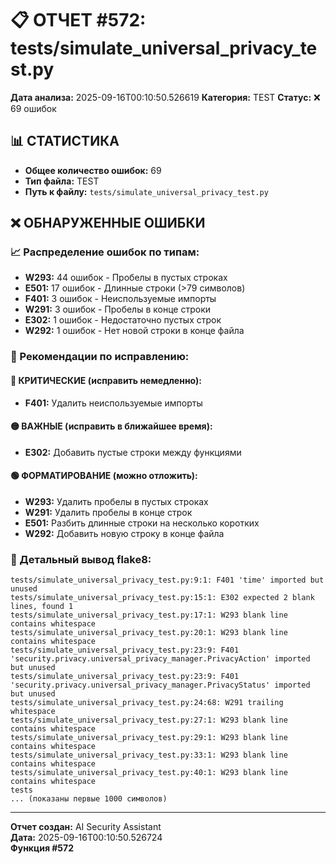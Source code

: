 # 📋 ОТЧЕТ #572: tests/simulate_universal_privacy_test.py

**Дата анализа:** 2025-09-16T00:10:50.526619
**Категория:** TEST
**Статус:** ❌ 69 ошибок

## 📊 СТАТИСТИКА

- **Общее количество ошибок:** 69
- **Тип файла:** TEST
- **Путь к файлу:** `tests/simulate_universal_privacy_test.py`

## ❌ ОБНАРУЖЕННЫЕ ОШИБКИ

### 📈 Распределение ошибок по типам:

- **W293:** 44 ошибок - Пробелы в пустых строках
- **E501:** 17 ошибок - Длинные строки (>79 символов)
- **F401:** 3 ошибок - Неиспользуемые импорты
- **W291:** 3 ошибок - Пробелы в конце строки
- **E302:** 1 ошибок - Недостаточно пустых строк
- **W292:** 1 ошибок - Нет новой строки в конце файла

### 🎯 Рекомендации по исправлению:

#### 🔴 КРИТИЧЕСКИЕ (исправить немедленно):
- **F401:** Удалить неиспользуемые импорты

#### 🟡 ВАЖНЫЕ (исправить в ближайшее время):
- **E302:** Добавить пустые строки между функциями

#### 🟢 ФОРМАТИРОВАНИЕ (можно отложить):
- **W293:** Удалить пробелы в пустых строках
- **W291:** Удалить пробелы в конце строк
- **E501:** Разбить длинные строки на несколько коротких
- **W292:** Добавить новую строку в конце файла

### 📝 Детальный вывод flake8:

```
tests/simulate_universal_privacy_test.py:9:1: F401 'time' imported but unused
tests/simulate_universal_privacy_test.py:15:1: E302 expected 2 blank lines, found 1
tests/simulate_universal_privacy_test.py:17:1: W293 blank line contains whitespace
tests/simulate_universal_privacy_test.py:20:1: W293 blank line contains whitespace
tests/simulate_universal_privacy_test.py:23:9: F401 'security.privacy.universal_privacy_manager.PrivacyAction' imported but unused
tests/simulate_universal_privacy_test.py:23:9: F401 'security.privacy.universal_privacy_manager.PrivacyStatus' imported but unused
tests/simulate_universal_privacy_test.py:24:68: W291 trailing whitespace
tests/simulate_universal_privacy_test.py:27:1: W293 blank line contains whitespace
tests/simulate_universal_privacy_test.py:29:1: W293 blank line contains whitespace
tests/simulate_universal_privacy_test.py:33:1: W293 blank line contains whitespace
tests/simulate_universal_privacy_test.py:40:1: W293 blank line contains whitespace
tests
... (показаны первые 1000 символов)
```

---
**Отчет создан:** AI Security Assistant  
**Дата:** 2025-09-16T00:10:50.526724  
**Функция #572**
